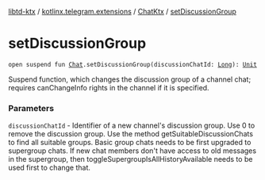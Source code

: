 [libtd-ktx](../../index.md) / [kotlinx.telegram.extensions](../index.md) / [ChatKtx](index.md) / [setDiscussionGroup](./set-discussion-group.md)

# setDiscussionGroup

`open suspend fun `[`Chat`](https://tdlibx.github.io/td/docs/org/drinkless/td/libcore/telegram/TdApi.Chat.html)`.setDiscussionGroup(discussionChatId: `[`Long`](https://kotlinlang.org/api/latest/jvm/stdlib/kotlin/-long/index.html)`): `[`Unit`](https://kotlinlang.org/api/latest/jvm/stdlib/kotlin/-unit/index.html)

Suspend function, which changes the discussion group of a channel chat; requires canChangeInfo
rights in the channel if it is specified.

### Parameters

`discussionChatId` - Identifier of a new channel's discussion group. Use 0 to remove the
discussion group. Use the method getSuitableDiscussionChats to find all suitable groups. Basic
group chats needs to be first upgraded to supergroup chats. If new chat members don't have access
to old messages in the supergroup, then toggleSupergroupIsAllHistoryAvailable needs to be used
first to change that.